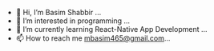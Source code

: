 - 👋 Hi, I’m Basim Shabbir ...
- 👀 I’m interested in programming ...
- 🌱 I’m currently learning React-Native App Development ...
- 📫 How to reach me mbasim465@gmail.com...

<!---
Basim47/Basim47 is a ✨ special ✨ repository because its `README.md` (this file) appears on your GitHub profile.
You can click the Preview link to take a look at your changes.
--->

